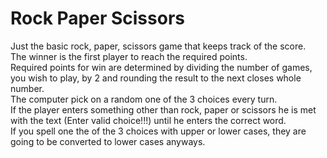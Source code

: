 # Rock Paper Scissors

Just the basic rock, paper, scissors game that keeps track of the score. <br/>
The winner is the first player to reach the required points.<br/>
Required points for win are determined by dividing the number of games, you wish to play, by 2 and rounding the result to the next closes whole number.<br/>
The computer pick on a random one of the 3 choices every turn.<br/>
If the player enters something other than rock, paper or scissors he is met with the text (Enter valid choice!!!) until he enters the correct word.<br/>
If you spell one the of the 3 choices with upper or lower cases, they are going to be converted to lower cases anyways.<br/>
